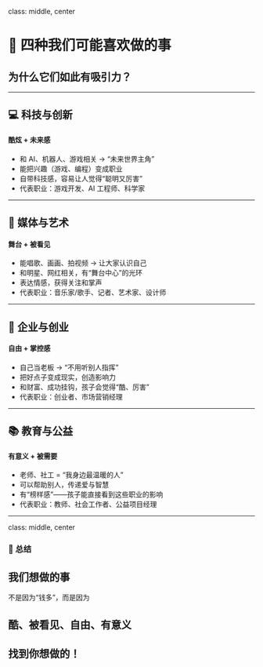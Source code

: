 class: middle, center

# 🌟 四种我们可能喜欢做的事

## 为什么它们如此有吸引力？

---

## 💻 科技与创新

#### 酷炫 + 未来感

* 和 AI、机器人、游戏相关 → “未来世界主角”
* 能把兴趣（游戏、编程）变成职业
* 自带科技感，容易让人觉得“聪明又厉害”
* 代表职业：游戏开发、AI 工程师、科学家

---

## 🎨 媒体与艺术

#### 舞台 + 被看见

* 能唱歌、画画、拍视频 → 让大家认识自己
* 和明星、网红相关，有“舞台中心”的光环
* 表达情感，获得关注和掌声
* 代表职业：音乐家/歌手、记者、艺术家、设计师

---

## 💼 企业与创业

#### 自由 + 掌控感

* 自己当老板 → “不用听别人指挥”
* 把好点子变成现实，创造影响力
* 和财富、成功挂钩，孩子会觉得“酷、厉害”
* 代表职业：创业者、市场营销经理

---

## 📚 教育与公益

#### 有意义 + 被需要

* 老师、社工 = “我身边最温暖的人”
* 可以帮助别人，传递爱与智慧
* 有“榜样感”——孩子能直接看到这些职业的影响
* 代表职业：教师、社会工作者、公益项目经理

---

class: middle, center

### 🌈 总结

## 我们想做的事

不是因为“钱多”，而是因为 

## **酷、被看见、自由、有意义**

## 找到你想做的！